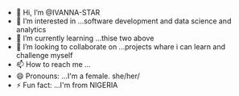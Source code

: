 - 👋 Hi, I’m @IVANNA-STAR
- 👀 I’m interested in ...software development and data science and analytics
- 🌱 I’m currently learning ...thise two above
- 💞️ I’m looking to collaborate on ...projects whare i can learn and challenge myself
- 📫 How to reach me ...
- 😄 Pronouns: ...I'm a female. she/her/
- ⚡ Fun fact: ...I'm from NIGERIA 

<!---
IVANNA-STAR/IVANNA-STAR is a ✨ special ✨ repository because its `README.md` (this file) appears on your GitHub profile.
You can click the Preview link to take a look at your changes.
--->
